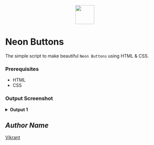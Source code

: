 <div align="center">
  <img height="60" src="https://user-images.githubusercontent.com/85709371/153715643-d0d2a5b8-3be9-41bc-9885-de1dc5808a20.png">
</div>

# Neon Buttons
The simple script to make beautiful `Neon Buttons` using HTML & CSS.

### Prerequisites
- HTML
- CSS

### Output Screenshot
<details><summary><b>Output 1</b></summary>
  <p align="center">
    <a href="Outputs/NeonButtons.png"><img src="https://user-images.githubusercontent.com/85709371/153831870-eea74c47-32f1-4212-af41-6b51c05b7fb0.png" alt="NeonButtons"></a>
  </p>
</details>

<!-- Visit <a href="https://vikrant-v28.github.io/neon-button-animation/">Here</a> -->

## *Author Name*
[Vikrant](https://github.com/vikrant-v28)
